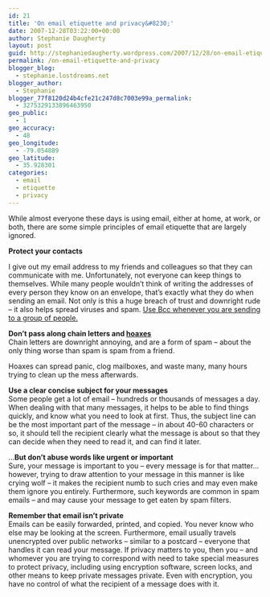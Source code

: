 ```yaml
---
id: 21
title: 'On email etiquette and privacy&#8230;'
date: 2007-12-28T03:22:00+00:00
author: Stephanie Daugherty
layout: post
guid: http://stephaniedaugherty.wordpress.com/2007/12/28/on-email-etiquette-and-privacy
permalink: /on-email-etiquette-and-privacy
blogger_blog:
  - stephanie.lostdreams.net
blogger_author:
  - Stephanie
blogger_77f8120d24b4cfe21c247d8c7003e99a_permalink:
  - 3275329133896463950
geo_public:
  - 1
geo_accuracy:
  - 48
geo_longitude:
  - -79.054889
geo_latitude:
  - 35.928301
categories:
  - email
  - etiquette
  - privacy
---
```

While almost everyone these days is using email, either at home, at work, or both, there are some simple principles of email etiquette that are largely ignored.

<span style="font-weight: bold;">Protect your contacts</span>
  
I give out my email address to my friends and colleagues so that they can communicate with me. Unfortunately, not everyone can keep things to themselves. While many people wouldn&#8217;t think of writing the addresses of every person they know on an envelope, that&#8217;s exactly what they do when sending an email. Not only is this a huge breach of trust and downright rude &#8211; it also helps spread viruses and spam. <a title="Use Bcc please" href="http://bccplease.com" target="_blank">Use Bcc whenever you are sending to a group of people.</a>

<span style="font-weight: bold;">Don&#8217;t pass along chain letters and <a class="zem_slink" title="Hoax" href="http://en.wikipedia.org/wiki/Hoax" rel="wikipedia">hoaxes</a><br /> </span>Chain letters are downright annoying, and are a form of spam &#8211; about the only thing worse than spam is spam from a friend.
  
Hoaxes can spread panic, clog mailboxes, and waste many, many hours trying to clean up the mess afterwards.

<span style="font-weight: bold;">Use a clear concise subject for your messages<br /> </span>Some people get a lot of email &#8211; hundreds or thousands of messages a day. When dealing with that many messages, it helps to be able to find things quickly, and know what you need to look at first. Thus, the subject line can be the most important part of the message &#8211; in about 40-60 characters or so, it should tell the recipient clearly what the message is about so that they can decide when they need to read it, and can find it later.

&#8230;<span style="font-weight: bold;">But don&#8217;t abuse words like urgent or important<br /> </span>Sure, your message is important to you &#8211; every message is for that matter&#8230; however, trying to draw attention to your message in this manner is like crying wolf &#8211; it makes the recipient numb to such cries and may even make them ignore you entirely. Furthermore, such keywords are common in spam emails &#8211; and may cause your message to get eaten by spam filters.

<span style="font-weight: bold;">Remember that email isn&#8217;t private<br /> </span>Emails can be easily forwarded, printed, and copied. You never know who else may be looking at the screen. Furthermore, email usually travels unencrypted over public networks &#8211; similar to a postcard &#8211; everyone that handles it can read your message. If privacy matters to you, then you &#8211; and whomever you are trying to correspond with need to take special measures to protect privacy, including using encryption software, screen locks, and other means to keep private messages private. Even with encryption, you have no control of what the recipient of a message does with it.

<div class="blogger-post-footer">
  <img src="https://blogger.googleusercontent.com/tracker/1616756999070158445-3275329133896463950?l=stephanie.lostdreams.net" alt="" width="1" height="1" />
</div>